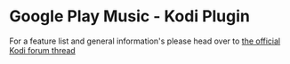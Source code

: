 Google Play Music - Kodi Plugin
===============================
For a feature list and general information's please head over to [the official Kodi forum thread](http://forum.kodi.tv/showthread.php?tid=245754)